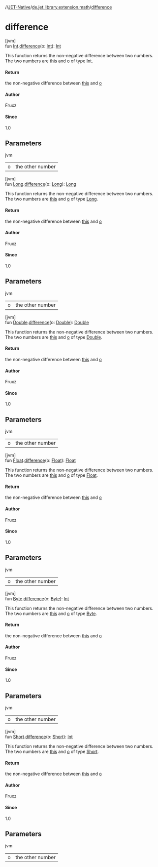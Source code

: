 //[JET-Native](../../index.md)/[de.jet.library.extension.math](index.md)/[difference](difference.md)

# difference

[jvm]\
fun [Int](https://kotlinlang.org/api/latest/jvm/stdlib/kotlin/-int/index.html).[difference](difference.md)(o: [Int](https://kotlinlang.org/api/latest/jvm/stdlib/kotlin/-int/index.html)): [Int](https://kotlinlang.org/api/latest/jvm/stdlib/kotlin/-int/index.html)

This function returns the non-negative difference between two numbers. The two numbers are [this](../../../JET-Native/de.jet.library.extension.math/index.md) and [o](difference.md) of type [Int](https://kotlinlang.org/api/latest/jvm/stdlib/kotlin/-int/index.html).

#### Return

the non-negative difference between [this](../../../JET-Native/de.jet.library.extension.math/index.md) and [o](difference.md)

#### Author

Fruxz

#### Since

1.0

## Parameters

jvm

| | |
|---|---|
| o | the other number |

[jvm]\
fun [Long](https://kotlinlang.org/api/latest/jvm/stdlib/kotlin/-long/index.html).[difference](difference.md)(o: [Long](https://kotlinlang.org/api/latest/jvm/stdlib/kotlin/-long/index.html)): [Long](https://kotlinlang.org/api/latest/jvm/stdlib/kotlin/-long/index.html)

This function returns the non-negative difference between two numbers. The two numbers are [this](../../../JET-Native/de.jet.library.extension.math/index.md) and [o](difference.md) of type [Long](https://kotlinlang.org/api/latest/jvm/stdlib/kotlin/-long/index.html).

#### Return

the non-negative difference between [this](../../../JET-Native/de.jet.library.extension.math/index.md) and [o](difference.md)

#### Author

Fruxz

#### Since

1.0

## Parameters

jvm

| | |
|---|---|
| o | the other number |

[jvm]\
fun [Double](https://kotlinlang.org/api/latest/jvm/stdlib/kotlin/-double/index.html).[difference](difference.md)(o: [Double](https://kotlinlang.org/api/latest/jvm/stdlib/kotlin/-double/index.html)): [Double](https://kotlinlang.org/api/latest/jvm/stdlib/kotlin/-double/index.html)

This function returns the non-negative difference between two numbers. The two numbers are [this](../../../JET-Native/de.jet.library.extension.math/index.md) and [o](difference.md) of type [Double](https://kotlinlang.org/api/latest/jvm/stdlib/kotlin/-double/index.html).

#### Return

the non-negative difference between [this](../../../JET-Native/de.jet.library.extension.math/index.md) and [o](difference.md)

#### Author

Fruxz

#### Since

1.0

## Parameters

jvm

| | |
|---|---|
| o | the other number |

[jvm]\
fun [Float](https://kotlinlang.org/api/latest/jvm/stdlib/kotlin/-float/index.html).[difference](difference.md)(o: [Float](https://kotlinlang.org/api/latest/jvm/stdlib/kotlin/-float/index.html)): [Float](https://kotlinlang.org/api/latest/jvm/stdlib/kotlin/-float/index.html)

This function returns the non-negative difference between two numbers. The two numbers are [this](../../../JET-Native/de.jet.library.extension.math/index.md) and [o](difference.md) of type [Float](https://kotlinlang.org/api/latest/jvm/stdlib/kotlin/-float/index.html).

#### Return

the non-negative difference between [this](../../../JET-Native/de.jet.library.extension.math/index.md) and [o](difference.md)

#### Author

Fruxz

#### Since

1.0

## Parameters

jvm

| | |
|---|---|
| o | the other number |

[jvm]\
fun [Byte](https://kotlinlang.org/api/latest/jvm/stdlib/kotlin/-byte/index.html).[difference](difference.md)(o: [Byte](https://kotlinlang.org/api/latest/jvm/stdlib/kotlin/-byte/index.html)): [Int](https://kotlinlang.org/api/latest/jvm/stdlib/kotlin/-int/index.html)

This function returns the non-negative difference between two numbers. The two numbers are [this](../../../JET-Native/de.jet.library.extension.math/index.md) and [o](difference.md) of type [Byte](https://kotlinlang.org/api/latest/jvm/stdlib/kotlin/-byte/index.html).

#### Return

the non-negative difference between [this](../../../JET-Native/de.jet.library.extension.math/index.md) and [o](difference.md)

#### Author

Fruxz

#### Since

1.0

## Parameters

jvm

| | |
|---|---|
| o | the other number |

[jvm]\
fun [Short](https://kotlinlang.org/api/latest/jvm/stdlib/kotlin/-short/index.html).[difference](difference.md)(o: [Short](https://kotlinlang.org/api/latest/jvm/stdlib/kotlin/-short/index.html)): [Int](https://kotlinlang.org/api/latest/jvm/stdlib/kotlin/-int/index.html)

This function returns the non-negative difference between two numbers. The two numbers are [this](../../../JET-Native/de.jet.library.extension.math/index.md) and [o](difference.md) of type [Short](https://kotlinlang.org/api/latest/jvm/stdlib/kotlin/-short/index.html).

#### Return

the non-negative difference between [this](../../../JET-Native/de.jet.library.extension.math/index.md) and [o](difference.md)

#### Author

Fruxz

#### Since

1.0

## Parameters

jvm

| | |
|---|---|
| o | the other number |
